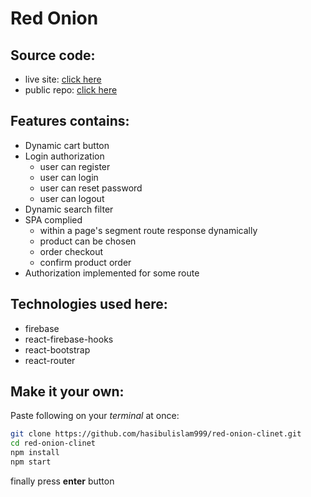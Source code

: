 # Red Onion
## Source code:
* live site: [click here](https://red-onion-clinet.vercel.app/home/breakfast)
* public repo: [click here](https://github.com/hasibulislam999/red-onion-clinet)
## Features contains:
* Dynamic cart button
* Login authorization
    * user can register
    * user can login
    * user can reset password
    * user can logout
* Dynamic search filter
* SPA complied
    * within a page's segment route response dynamically
    * product can be chosen
    * order checkout
    * confirm product order
* Authorization implemented for some route
## Technologies used here:
* firebase
* react-firebase-hooks
* react-bootstrap
* react-router
## Make it your own:
Paste following on your *terminal* at once:
```bash
git clone https://github.com/hasibulislam999/red-onion-clinet.git
cd red-onion-clinet
npm install
npm start
```
finally press **enter** button

